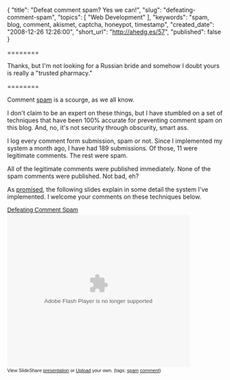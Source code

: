 {
  "title": "Defeat comment spam? Yes we can!",
  "slug": "defeating-comment-spam",
  "topics": [
    "Web Development"
  ],
  "keywords": "spam, blog, comment, akismet, captcha, honeypot, timestamp",
  "created_date": "2008-12-26 12:26:00",
  "short_url": "http://ahedg.es/57",
  "published": false
}

========

Thanks, but I'm not looking for a Russian bride and somehow I doubt yours is really a "trusted pharmacy."

========

<p class="outdent">Comment <a href="http://en.wikipedia.org/wiki/Spam_in_blogs">spam</a> is a scourge, as we all know.</p>
<p>I don't claim to be an expert on these things, but I have stumbled on a set of techniques that have been 100% accurate for preventing comment spam on this blog. And, no, it's not security through obscurity, smart ass.</p>
<p>I log every comment form submission, spam or not. Since I implemented my system a month ago, I have had 189 submissions. Of those, 11 were legitimate comments. The rest were spam.</p>
<p>All of the legitimate comments were published immediately. None of the spam comments were published. Not bad, eh?</p>
<p>As <a href="http://twitter.com/segdeha/statuses/1061986494">promised</a>, the following slides explain in some detail the system I've implemented. I welcome your comments on these techniques below.</p>
<div style="width:425px;text-align:left" id="__ss_871567"><a style="font:14px Helvetica,Arial,Sans-serif;display:block;margin:12px 0 3px 0;text-decoration:underline;" href="http://www.slideshare.net/segdeha/defeating-comment-spam-presentation?type=powerpoint" title="Defeating Comment Spam">Defeating Comment Spam</a><object style="margin:0px" width="425" height="355"><param name="movie" value="http://static.slideshare.net/swf/ssplayer2.swf?doc=defeatingcommentspam-1230241943437400-2&stripped_title=defeating-comment-spam-presentation" /><param name="allowFullScreen" value="true"/><param name="allowScriptAccess" value="always"/><embed src="http://static.slideshare.net/swf/ssplayer2.swf?doc=defeatingcommentspam-1230241943437400-2&stripped_title=defeating-comment-spam-presentation" type="application/x-shockwave-flash" allowscriptaccess="always" allowfullscreen="true" width="425" height="355"></embed></object><div style="font-size:11px;font-family:tahoma,arial;height:26px;padding-top:2px;">View SlideShare <a style="text-decoration:underline;" href="http://www.slideshare.net/segdeha/defeating-comment-spam-presentation?type=powerpoint" title="View Defeating Comment Spam on SlideShare">presentation</a> or <a style="text-decoration:underline;" href="http://www.slideshare.net/upload?type=powerpoint">Upload</a> your own. (tags: <a style="text-decoration:underline;" href="http://slideshare.net/tag/spam">spam</a> <a style="text-decoration:underline;" href="http://slideshare.net/tag/comment">comment</a>)</div></div>
